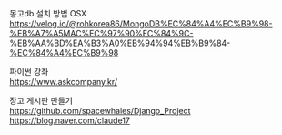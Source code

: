 몽고db 설치 방법 OSX<br>
https://velog.io/@rohkorea86/MongoDB%EC%84%A4%EC%B9%98-%EB%A7%A5MAC%EC%97%90%EC%84%9C-%EB%AA%BD%EA%B3%A0%EB%94%94%EB%B9%84-%EC%84%A4%EC%B9%98

파이썬 강좌 <br>
https://www.askcompany.kr/

장고 게시판 만들기 <br>
https://github.com/spacewhales/Django_Project <br>
https://blog.naver.com/claude17


